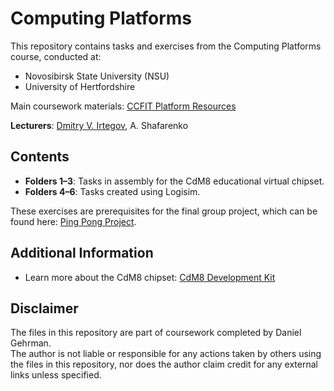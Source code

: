 # Computing Platforms

This repository contains tasks and exercises from the Computing Platforms course, conducted at:
- Novosibirsk State University (NSU)
- University of Hertfordshire 

Main coursework materials: [CCFIT Platform Resources](http://ccfit.nsu.ru/~fat/Platforms/)

**Lecturers**: [Dmitry V. Irtegov](https://github.com/dmitry-irtegov), A. Shafarenko

## Contents
- **Folders 1–3**: Tasks in assembly for the CdM8 educational virtual chipset.
- **Folders 4–6**: Tasks created using Logisim.

These exercises are prerequisites for the final group project, which can be found here: [Ping Pong Project](https://github.com/LessVegetables/ping-pong).

## Additional Information
- Learn more about the CdM8 chipset: [CdM8 Development Kit](https://github.com/cdm-processors/cdm-devkit)

## Disclaimer
The files in this repository are part of coursework completed by Daniel Gehrman.  
The author is not liable or responsible for any actions taken by others using the files in this repository, nor does the author claim credit for any external links unless specified.